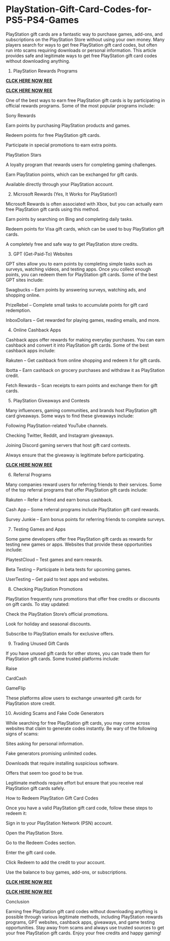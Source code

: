 # PlayStation-Gift-Card-Codes-for-PS5-PS4-Games
PlayStation gift cards are a fantastic way to purchase games, add-ons, and subscriptions on the PlayStation Store without using your own money. Many players search for ways to get free PlayStation gift card codes, but often run into scams requiring downloads or personal information. This article provides safe and legitimate ways to get free PlayStation gift card codes without downloading anything.

1. PlayStation Rewards Programs

**[CLCK HERE NOW REE](https://tinyurl.com/pnsgiftcads)**

**[CLCK HERE NOW REE](https://tinyurl.com/pnsgiftcads)**

One of the best ways to earn free PlayStation gift cards is by participating in official rewards programs. Some of the most popular programs include:

Sony Rewards

Earn points by purchasing PlayStation products and games.

Redeem points for free PlayStation gift cards.

Participate in special promotions to earn extra points.

PlayStation Stars

A loyalty program that rewards users for completing gaming challenges.

Earn PlayStation points, which can be exchanged for gift cards.

Available directly through your PlayStation account.

2. Microsoft Rewards (Yes, It Works for PlayStation!)

Microsoft Rewards is often associated with Xbox, but you can actually earn free PlayStation gift cards using this method.

Earn points by searching on Bing and completing daily tasks.

Redeem points for Visa gift cards, which can be used to buy PlayStation gift cards.

A completely free and safe way to get PlayStation store credits.

3. GPT (Get-Paid-To) Websites

GPT sites allow you to earn points by completing simple tasks such as surveys, watching videos, and testing apps. Once you collect enough points, you can redeem them for PlayStation gift cards. Some of the best GPT sites include:

Swagbucks – Earn points by answering surveys, watching ads, and shopping online.

PrizeRebel – Complete small tasks to accumulate points for gift card redemption.

InboxDollars – Get rewarded for playing games, reading emails, and more.

4. Online Cashback Apps

Cashback apps offer rewards for making everyday purchases. You can earn cashback and convert it into PlayStation gift cards. Some of the best cashback apps include:

Rakuten – Get cashback from online shopping and redeem it for gift cards.

Ibotta – Earn cashback on grocery purchases and withdraw it as PlayStation credit.

Fetch Rewards – Scan receipts to earn points and exchange them for gift cards.

5. PlayStation Giveaways and Contests

Many influencers, gaming communities, and brands host PlayStation gift card giveaways. Some ways to find these giveaways include:

Following PlayStation-related YouTube channels.

Checking Twitter, Reddit, and Instagram giveaways.

Joining Discord gaming servers that host gift card contests.

Always ensure that the giveaway is legitimate before participating.

**[CLCK HERE NOW REE](https://tinyurl.com/pnsgiftcads)**

6. Referral Programs

Many companies reward users for referring friends to their services. Some of the top referral programs that offer PlayStation gift cards include:

Rakuten – Refer a friend and earn bonus cashback.

Cash App – Some referral programs include PlayStation gift card rewards.

Survey Junkie – Earn bonus points for referring friends to complete surveys.

7. Testing Games and Apps

Some game developers offer free PlayStation gift cards as rewards for testing new games or apps. Websites that provide these opportunities include:

PlaytestCloud – Test games and earn rewards.

Beta Testing – Participate in beta tests for upcoming games.

UserTesting – Get paid to test apps and websites.

8. Checking PlayStation Promotions

PlayStation frequently runs promotions that offer free credits or discounts on gift cards. To stay updated:

Check the PlayStation Store’s official promotions.

Look for holiday and seasonal discounts.

Subscribe to PlayStation emails for exclusive offers.

9. Trading Unused Gift Cards

If you have unused gift cards for other stores, you can trade them for PlayStation gift cards. Some trusted platforms include:

Raise

CardCash

GameFlip

These platforms allow users to exchange unwanted gift cards for PlayStation store credit.

10. Avoiding Scams and Fake Code Generators

While searching for free PlayStation gift cards, you may come across websites that claim to generate codes instantly. Be wary of the following signs of scams:

Sites asking for personal information.

Fake generators promising unlimited codes.

Downloads that require installing suspicious software.

Offers that seem too good to be true.

Legitimate methods require effort but ensure that you receive real PlayStation gift cards safely.

How to Redeem PlayStation Gift Card Codes

Once you have a valid PlayStation gift card code, follow these steps to redeem it:

Sign in to your PlayStation Network (PSN) account.

Open the PlayStation Store.

Go to the Redeem Codes section.

Enter the gift card code.

Click Redeem to add the credit to your account.

Use the balance to buy games, add-ons, or subscriptions.

**[CLCK HERE NOW REE](https://tinyurl.com/pnsgiftcads)**

**[CLCK HERE NOW REE](https://tinyurl.com/pnsgiftcads)**

Conclusion

Earning free PlayStation gift card codes without downloading anything is possible through various legitimate methods, including PlayStation rewards programs, GPT websites, cashback apps, giveaways, and game testing opportunities. Stay away from scams and always use trusted sources to get your free PlayStation gift cards. Enjoy your free credits and happy gaming!
